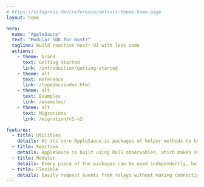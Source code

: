```yaml
---
# https://vitepress.dev/reference/default-theme-home-page
layout: home

hero:
  name: "AppleSauce"
  text: "Modular SDK for Nostr"
  tagline: Build reactive nostr UI with less code
  actions:
    - theme: brand
      text: Getting Started
      link: /introduction/getting-started
    - theme: alt
      text: Reference
      link: /typedoc/index.html
    - theme: alt
      text: Examples
      link: /examples/
    - theme: alt
      text: Migrations
      link: /migration/v1-v2

features:
  - title: Utilities
    details: At its core AppleSauce is packages of helper methods to help parse and understand nostr events.
  - title: Reactive
    details: AppleSauce is built using RxJS observables, which makes subscribing to events and filters simple.
  - title: Modular
    details: Every piece of the packages can be used independently, helpers, event store, and signers.
  - title: Flexible
    details: Easily request events from relays without making connection state. or use any other nostr library to talk to relays.
---
```

